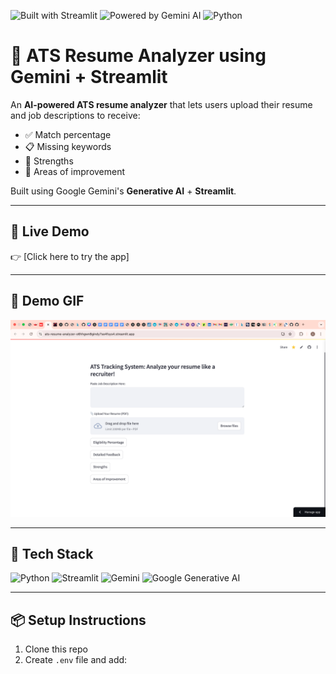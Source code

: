 ![Built with Streamlit](https://img.shields.io/badge/Built%20with-Streamlit-ff4b4b?logo=streamlit)
![Powered by Gemini AI](https://img.shields.io/badge/Powered%20by-Gemini%20Pro-blueviolet?logo=google)
![Python](https://img.shields.io/badge/Python-3.10+-blue?logo=python)

# 📄 ATS Resume Analyzer using Gemini + Streamlit

An **AI-powered ATS resume analyzer** that lets users upload their resume and job descriptions to receive:
- ✅ Match percentage
- 📋 Missing keywords
- 💪 Strengths
- 🔧 Areas of improvement

Built using Google Gemini's **Generative AI** + **Streamlit**.

---

## 🚀 Live Demo

👉 [Click here to try the app] 

---

## 📸 Demo GIF

![Demo](https://github.com/arju-chaturvedi/ATS-Resume-Analyzer/blob/main/Screenshot%202025-04-25%20at%2012.51.11%20PM.png)

---

## 🧰 Tech Stack

![Python](https://img.shields.io/badge/Python-3776AB?style=for-the-badge&logo=python&logoColor=white)
![Streamlit](https://img.shields.io/badge/Streamlit-FF4B4B?style=for-the-badge&logo=streamlit&logoColor=white)
![Gemini](https://img.shields.io/badge/Gemini-API-blue?style=for-the-badge)
![Google Generative AI](https://img.shields.io/badge/Google%20Generative%20AI-4285F4?style=for-the-badge&logo=google&logoColor=white)

---

## 📦 Setup Instructions

1. Clone this repo  
2. Create `.env` file and add:
